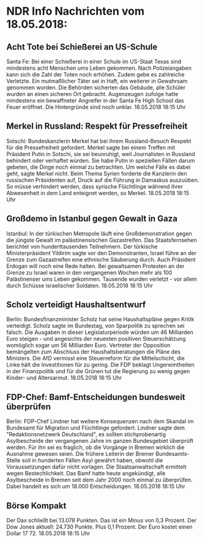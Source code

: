 # NDR Info Nachrichten vom 18.05.2018:


## Acht Tote bei Schießerei an US-Schule
Santa Fe: Bei einer Schießerei in einer Schule im US-Staat Texas sind mindestens acht Menschen ums Leben gekommen. Nach Polizeiangaben kann sich die Zahl der Toten noch erhöhen. Zudem gebe es zahlreiche Verletzte. Ein mutmaßlicher Täter sei in Haft, ein weiterer in Gewahrsam genommen worden. Die Behörden sicherten das Gebäude, alle Schüler wurden an einen sicheren Ort gebracht. Augenzeugen zufolge hatte mindestens ein bewaffneter Angreifer in der Santa Fe High School das Feuer eröffnet. Die Hintergründe sind noch unklar. 18.05.2018 18:15 Uhr 

## Merkel in Russland: Respekt für Pressefreiheit
Sotschi:	Bundeskanzlerin Merkel hat bei ihrem Russland-Besuch Respekt für die Pressefreiheit gefordert. Merkel sagte bei einem Treffen mit Präsident Putin in Sotschi, sie sei beunruhigt, weil Journalisten in Russland behindert oder verhaftet würden. Sie habe Putin in speziellen Fällen darum gebeten, die Dinge noch einmal zu betrachten. Um welche Fälle es dabei geht, sagte Merkel nicht. Beim Thema Syrien forderte die Kanzlerin den russischen Präsidenten auf, Druck auf die Führung in Damaskus auszuüben. So müsse verhindert werden, dass syrische Flüchtlinge während ihrer Abwesenheit in dem Land enteignet werden, so Merkel. 18.05.2018 18:15 Uhr 

## Großdemo in Istanbul gegen Gewalt in Gaza
Istanbul: In der türkischen Metropole läuft eine Großdemonstration gegen die jüngste Gewalt im palästinensischen Gazastreifen. Das Staatsfernsehen berichtet von hunderttausenden Teilnehmern. Der türkische Ministerpräsident Yildirim sagte vor den Demonstranten, Israel führe an der Grenze zum Gazastreifen eine ethnische Säuberung durch. Auch Präsident Erdogan will noch eine Rede halten. Bei gewaltsamen Protesten an der Grenze zu Israel waren in den vergangenen Wochen mehr als 100 Palästinenser ums Leben gekommen. Tausende wurden verletzt - vor allem durch Schüsse israelischer Soldaten. 18.05.2018 18:15 Uhr 

## Scholz verteidigt Haushaltsentwurf
Berlin: 	Bundesfinanzminister Scholz hat seine Haushaltspläne gegen Kritik verteidigt. Scholz sagte im Bundestag, von Sparpolitik zu sprechen sei falsch. Die Ausgaben in dieser Legislaturperiode würden um 46 Milliarden Euro steigen - und angesichts der neuesten positiven Steuerschätzung womöglich sogar um 56 Milliarden Euro. Vertreter der Opposition bemängelten zum Abschluss der Haushaltsberatungen die Pläne des Ministers. Die AfD vermisst eine Steuerreform für die Mittelschicht, die Linke hält die Investitionen für zu gering. Die FDP beklagt Ungereimtheiten in der Finanzpolitik und für die Grünen tut die Regierung zu wenig gegen Kinder- und Altersarmut. 18.05.2018 18:15 Uhr 

## FDP-Chef: Bamf-Entscheidungen bundesweit überprüfen
Berlin:	FDP-Chef Lindner hat weitere Konsequenzen nach dem Skandal im Bundesamt für Migration und Flüchtlinge gefordert. Lindner sagte dem "Redaktionsnetzwerk Deutschland", es sollten stichprobenartig Asylbescheide der vergangenen Jahre im ganzen Bundesgebiet überprüft werden. Für ihn sei es fraglich, ob die Vorgänge in Bremen wirklich die Ausnahme gewesen seien. Die frühere Leiterin der Bremer Bundesamts-Stelle soll in hunderten Fällen Asyl gewährt haben, obwohl die Voraussetzungen dafür nicht vorlagen. Die Staatsanwaltschaft ermittelt wegen Bestechlichkeit. Das Bamf hatte heute angekündigt, alle Asylbescheide in Bremen seit dem Jahr 2000 noch einmal zu überprüfen. Dabei handelt es sich um 18.000 Entscheidungen. 18.05.2018 18:15 Uhr 

## Börse Kompakt
Der Dax schließt bei 13.078 Punkten. Das ist ein Minus von 0,3 Prozent. Der Dow Jones aktuell: 24.730 Punkte. Plus 0,1 Prozent. Der Euro kostet einen Dollar 17 72. 18.05.2018 18:15 Uhr 
